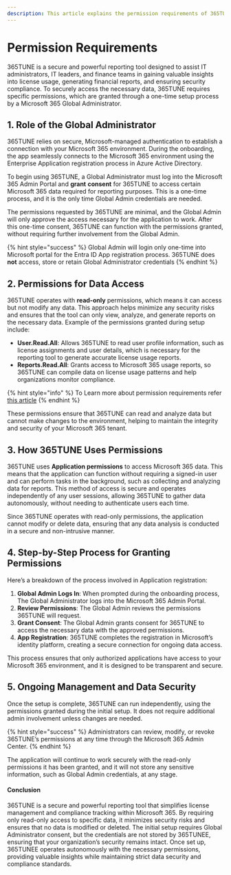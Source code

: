 ```yaml
---
description: This article explains the permission requirements of 365TUNE.
---
```


# Permission Requirements

365TUNE is a secure and powerful reporting tool designed to assist IT administrators, IT leaders, and finance teams in gaining valuable insights into license usage, generating financial reports, and ensuring security compliance. To securely access the necessary data, 365TUNE requires specific permissions, which are granted through a one-time setup process by a Microsoft 365 Global Administrator.

## 1. Role of the Global Administrator

365TUNE relies on secure, Microsoft-managed authentication to establish a connection with your Microsoft 365 environment. During the onboarding, the app seamlessly connects to the Microsoft 365 environment using the Enterprise Application registration process in Azure Active Directory.

To begin using 365TUNE, a Global Administrator must log into the Microsoft 365 Admin Portal and **grant** **consent** for 365TUNE to access certain Microsoft 365 data required for reporting purposes. This is a one-time process, and it is the only time Global Admin credentials are needed.

The permissions requested by 365TUNE are minimal, and the Global Admin will only approve the access necessary for the application to work. After this one-time consent, 365TUNE can function with the permissions granted, without requiring further involvement from the Global Admin.

{% hint style="success" %}
Global Admin will login only one-time into Microsoft portal for the Entra ID App registration process. 365TUNE does **not** access, store or retain Global Administrator credentials
{% endhint %}

## 2. Permissions for Data Access

365TUNE operates with **read-only** permissions, which means it can access but not modify any data. This approach helps minimize any security risks and ensures that the tool can only view, analyze, and generate reports on the necessary data. Example of the permissions granted during setup include:

* **User.Read.All**: Allows 365TUNE to read user profile information, such as license assignments and user details, which is necessary for the reporting tool to generate accurate license usage reports.
* **Reports.Read.All**: Grants access to Microsoft 365 usage reports, so 365TUNE can compile data on license usage patterns and help organizations monitor compliance.

{% hint style="info" %}
To Learn more about permission requirements refer [this article](permissions-explained.md)
{% endhint %}

These permissions ensure that 365TUNE can read and analyze data but cannot make changes to the environment, helping to maintain the integrity and security of your Microsoft 365 tenant.

## 3. How 365TUNE Uses Permissions

365TUNE uses **Application permissions** to access Microsoft 365 data. This means that the application can function without requiring a signed-in user and can perform tasks in the background, such as collecting and analyzing data for reports. This method of access is secure and operates independently of any user sessions, allowing 365TUNE to gather data autonomously, without needing to authenticate users each time.

Since 365TUNE operates with read-only permissions, the application cannot modify or delete data, ensuring that any data analysis is conducted in a secure and non-intrusive manner.

## 4. Step-by-Step Process for Granting Permissions

Here’s a breakdown of the process involved in Application registration:

1. **Global Admin Logs In**: When prompted during the onboarding process, The Global Administrator logs into the Microsoft 365 Admin Portal.
2. **Review Permissions**: The Global Admin reviews the permissions 365TUNE will request.
3. **Grant Consent**: The Global Admin grants consent for 365TUNE to access the necessary data with the approved permissions.
4. **App Registration**: 365TUNE completes the registration in Microsoft’s identity platform, creating a secure connection for ongoing data access.

This process ensures that only authorized applications have access to your Microsoft 365 environment, and it is designed to be transparent and secure.

## 5. Ongoing Management and Data Security

Once the setup is complete, 365TUNE can run independently, using the permissions granted during the initial setup. It does not require additional admin involvement unless changes are needed.

{% hint style="success" %}
Administrators can review, modify, or revoke 365TUNE’s permissions at any time through the Microsoft 365 Admin Center.
{% endhint %}

The application will continue to work securely with the read-only permissions it has been granted, and it will not store any sensitive information, such as Global Admin credentials, at any stage.

#### Conclusion

365TUNE is a secure and powerful reporting tool that simplifies license management and compliance tracking within Microsoft 365. By requiring only read-only access to specific data, it minimizes security risks and ensures that no data is modified or deleted. The initial setup requires Global Administrator consent, but the credentials are not stored by 365TUNEE, ensuring that your organization’s security remains intact. Once set up, 365TUNEE operates autonomously with the necessary permissions, providing valuable insights while maintaining strict data security and compliance standards.

